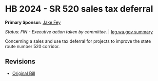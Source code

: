 # HB 2024 - SR 520 sales tax deferral
**Primary Sponsor:** [Jake Fey](/person/leg/jake.fey.md)

*Status: FIN - Executive action taken by committee.* | [leg.wa.gov summary](https://app.leg.wa.gov/billsummary?BillNumber=2024&Year=2021)

Concerning a sales and use tax deferral for projects to improve the state route number 520 corridor.

## Revisions
* [Original Bill](1/)